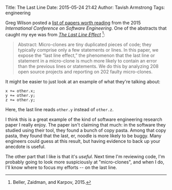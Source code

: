 Title: The Last Line
Date: 2015-05-24 21:42
Author: Tavish Armstrong
Tags: engineering

Greg Wilson posted a [list of papers worth reading][gvwilson-paperlist] from
the 2015 *International Conference on Software Engineering*.  One of the
abstracts that caught my eye was from [*The Last Line Effect*][last-line] [^cite]:

> Abstract: Micro-clones are tiny duplicated pieces of code; they
> typically comprise only a few statements or lines. In this paper,
> we expose the “last line effect,” the phenomenon that the last
> line or statement in a micro-clone is much more likely to contain
> an error than the previous lines or statements. We do this by
> analyzing 208 open source projects and reporting on 202 faulty
> micro-clones.

It might be easier to just look at an example of what they're talking about:

```
x += other.x;
y += other.y;
z += other.y;
```

Here, the last line reads `other.y` instead of `other.z`.

I think this is a great example of the kind of software engineering research
paper I really enjoy. The paper isn't claiming that much: in the software they
studied using their tool, they found a bunch of copy pasta. Among that copy
pasta, they found that the last, er, noodle is more likely to be buggy. 
Many engineers could guess at this result, but having evidence to back up your
anecdote is useful.

The other part that I like is that it's *useful*. Next time
I'm reviewing code, I'm probably going to look more suspiciously at "micro-clones",
and when I do, I'll know where to focus my efforts -- on the last line.


[gvwilson-paperlist]: http://software-carpentry.org/blog/2015/05/icse2015.html
[last-line]: http://www.st.ewi.tudelft.nl/~mbeller/publications/2015_beller_zaidman_karpov_the_last_line_effect_preprint.pdf

[^cite]: Beller, Zaidman, and Karpov, 2015.
